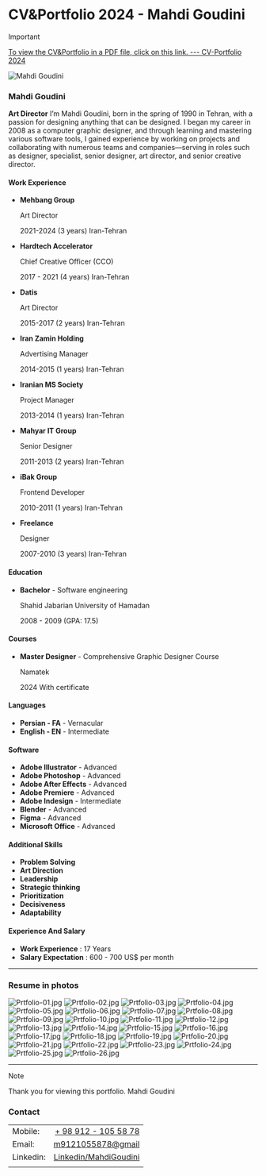 # CV&Portfolio 2024 - Mahdi Goudini

> [!IMPORTANT]
> [To view the CV&Portfolio in a PDF file, click on this link. --- CV-Portfolio 2024](https://raw.githubusercontent.com/M9121055878/CV-Portfolio/main/MahdiGoudini2024.pdf)

![Mahdi Goudini](img/MahdiGoudini.png)
### Mahdi Goudini
**Art Director**
I’m Mahdi Goudini, born in the spring of 1990 in Tehran, with a passion for designing anything that can be designed. I began my career in 2008 as a computer graphic designer, and through learning and mastering various software tools, I gained experience by working on projects and collaborating with numerous teams and companies—serving in roles such as designer, specialist, senior designer, art director, and senior creative director.

#### Work Experience

- **Mehbang Group**

  Art Director
  
  2021-2024 (3 years) Iran-Tehran

- **Hardtech Accelerator**

  Chief Creative Officer (CCO)

  2017 - 2021 (4 years) Iran-Tehran

- **Datis**

  Art Director
  
  2015-2017 (2 years) Iran-Tehran

- **Iran Zamin Holding**

  Advertising Manager
  
  2014-2015 (1 years) Iran-Tehran

- **Iranian MS Society**

  Project Manager
  
  2013-2014 (1 years) Iran-Tehran

- **Mahyar IT Group**

  Senior Designer
  
  2011-2013 (2 years) Iran-Tehran

- **iBak Group**

  Frontend Developer
  
  2010-2011 (1 years) Iran-Tehran

- **Freelance**

  Designer
  
  2007-2010 (3 years) Iran-Tehran

#### Education

- **Bachelor** - Software engineering

  Shahid Jabarian University of Hamadan
  
  2008 - 2009 (GPA: 17.5)

#### Courses

- **Master Designer** - Comprehensive Graphic Designer Course

  Namatek
  
  2024 With certificate

#### Languages

- **Persian - FA** - Vernacular
- **English - EN** - Intermediate

#### Software

- **Adobe Illustrator** - Advanced
- **Adobe Photoshop** - Advanced
- **Adobe After Effects** - Advanced
- **Adobe Premiere** - Advanced
- **Adobe Indesign** - Intermediate
- **Blender** - Advanced
- **Figma** - Advanced
- **Microsoft Office** - Advanced

#### Additional Skills

- **Problem Solving**
- **Art Direction**
- **Leadership**
- **Strategic thinking**
- **Prioritization**
- **Decisiveness**
- **Adaptability**

#### Experience And Salary

- **Work Experience** : 17 Years
- **Salary Expectation** : 600 - 700 US$ per month

_____

### Resume in photos

![Prtfolio-01.jpg](img/Prtfolio-01.jpg)
![Prtfolio-02.jpg](img/Prtfolio-02.jpg)
![Prtfolio-03.jpg](img/Prtfolio-03.jpg)
![Prtfolio-04.jpg](img/Prtfolio-04.jpg)
![Prtfolio-05.jpg](img/Prtfolio-05.jpg)
![Prtfolio-06.jpg](img/Prtfolio-06.jpg)
![Prtfolio-07.jpg](img/Prtfolio-07.jpg)
![Prtfolio-08.jpg](img/Prtfolio-08.jpg)
![Prtfolio-09.jpg](img/Prtfolio-09.jpg)
![Prtfolio-10.jpg](img/Prtfolio-10.jpg)
![Prtfolio-11.jpg](img/Prtfolio-11.jpg)
![Prtfolio-12.jpg](img/Prtfolio-12.jpg)
![Prtfolio-13.jpg](img/Prtfolio-13.jpg)
![Prtfolio-14.jpg](img/Prtfolio-14.jpg)
![Prtfolio-15.jpg](img/Prtfolio-15.jpg)
![Prtfolio-16.jpg](img/Prtfolio-16.jpg)
![Prtfolio-17.jpg](img/Prtfolio-17.jpg)
![Prtfolio-18.jpg](img/Prtfolio-18.jpg)
![Prtfolio-19.jpg](img/Prtfolio-19.jpg)
![Prtfolio-20.jpg](img/Prtfolio-20.jpg)
![Prtfolio-21.jpg](img/Prtfolio-21.jpg)
![Prtfolio-22.jpg](img/Prtfolio-22.jpg)
![Prtfolio-23.jpg](img/Prtfolio-23.jpg)
![Prtfolio-24.jpg](img/Prtfolio-24.jpg)
![Prtfolio-25.jpg](img/Prtfolio-25.jpg)
![Prtfolio-26.jpg](img/Prtfolio-26.jpg)

_____

> [!NOTE]
> Thank you for viewing this portfolio.
> Mahdi Goudini

### Contact

|           |                                                                               |
| :---      |                                                                          ---: |
| Mobile:   |                                     [+ 98 912 - 105 58 78](tel:+989121055878) |
| Email:    |                             [m9121055878@gmail](mailto:m9121055878@gmail.com) |
| Linkedin: | [Linkedin/MahdiGoudini](https://www.linkedin.com/in/mahdi-goudini-518b1218b/) |
|           |                                                                               |

